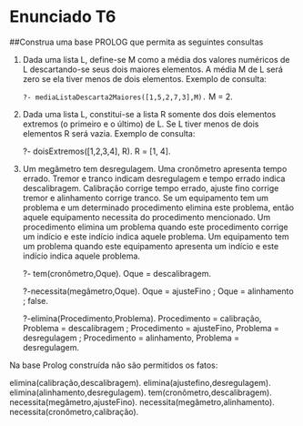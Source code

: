 Enunciado T6
=================
##Construa uma base PROLOG que permita as seguintes consultas

1. Dada uma lista L, define-se M como a média dos valores numéricos de L
   descartando-se seus dois maiores elementos. A média M de L será zero se ela
   tiver menos de dois elementos. Exemplo de consulta:

	``?- mediaListaDescarta2Maiores([1,5,2,7,3],M).``
	M = 2.

2. Dada uma lista L, constitui-se a lista R somente dos dois elementos extremos
   (o primeiro e o último) de L. Se L tiver menos de dois elementos R será
   vazia.  Exemplo de consulta:

   ?- doisExtremos([1,2,3,4], R).
   R = [1, 4].

3. Um megâmetro tem desregulagem. Uma cronômetro apresenta tempo errado. Tremor
   e tranco indicam desregulagem e tempo errado indica descalibragem. Calibração
   corrige tempo errado, ajuste fino corrige tremor e alinhamento corrige
   tranco. Se um equipamento tem um problema e um determinado procedimento
   elimina este problema, então aquele equipamento necessita do procedimento
   mencionado. Um procedimento elimina um problema quando este procedimento
   corrige um indício e este indício indica aquele problema. Um equipamento tem
   um problema quando este equipamento apresenta um indício e este indício
   indica aquele problema.

	?- tem(cronômetro,Oque).
	Oque = descalibragem.

	?-necessita(megâmetro,Oque).
	Oque = ajusteFino ;
	Oque = alinhamento ;
	false.

	?-elimina(Procedimento,Problema).
	Procedimento = calibração,
	Problema = descalibragem ;
	Procedimento = 
	ajusteFino,
	Problema = desregulagem ;
	Procedimento = alinhamento,
	Problema = desregulagem.

Na base Prolog construída não são permitidos os fatos:

elimina(calibração,descalibragem).
elimina(ajustefino,desregulagem).
elimina(alinhamento,desregulagem).
tem(cronômetro,descalibragem).
necessita(megâmetro,ajusteFino).
necessita(megâmetro,alinhamento).
necessita(cronômetro,calibração).
